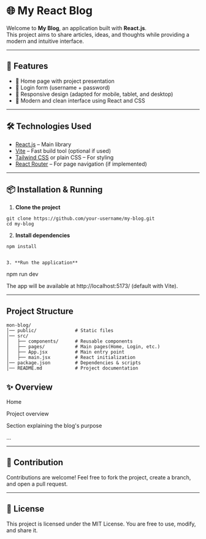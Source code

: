 # 🌐 My React Blog

Welcome to **My Blog**, an application built with **React.js**.  
This project aims to share articles, ideas, and thoughts while providing a modern and intuitive interface.

---

## 🚀 Features

- 📝 Home page with project presentation  
- 🔐 Login form (username + password)  
- 📱 Responsive design (adapted for mobile, tablet, and desktop)  
- 🎨 Modern and clean interface using React and CSS  

---

## 🛠️ Technologies Used

- [React.js](https://reactjs.org/) – Main library  
- [Vite](https://vitejs.dev/) – Fast build tool (optional if used)  
- [Tailwind CSS](https://tailwindcss.com/) or plain CSS – For styling  
- [React Router](https://reactrouter.com/) – For page navigation (if implemented)  

---

## 📦 Installation & Running

1. **Clone the project**
  ```
  git clone https://github.com/your-username/my-blog.git
  cd my-blog
  ```

2. **Install dependencies**
  ```
  npm install


3. **Run the application**
  ```
  npm run dev


The app will be available at http://localhost:5173/
 (default with Vite).

---

## Project Structure
  ```
  mon-blog/
  │── public/              # Static files
  │── src/
  │   ├── components/      # Reusable components
  │   ├── pages/           # Main pages(Home, Login, etc.)
  │   ├── App.jsx          # Main entry point
  │   ├── main.jsx         # React initialization
  │── package.json         # Dependencies & scripts
  │── README.md            # Project documentation

  ```

## ✨ Overview

  Home

  Project overview

  Section explaining the blog's purpose

  ...

---

## 🤝 Contribution

  Contributions are welcome!
  Feel free to fork the project, create a branch, and open a pull request.

---

## 📜 License

  This project is licensed under the MIT License.
  You are free to use, modify, and share it.